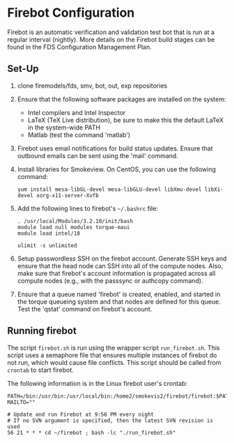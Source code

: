 # Firebot Configuration

Firebot is an automatic verification and validation test bot that is run at a regular interval (nightly).
More details on the Firebot build stages can be found in the FDS Configuration Management Plan.

## Set-Up

1. clone firemodels/fds, smv, bot, out, exp repositories

2. Ensure that the following software packages are installed on the system:

    * Intel compilers and Intel Inspector
    * LaTeX (TeX Live distribution), be sure to make this the default LaTeX in the system-wide PATH
    * Matlab (test the command 'matlab')

3. Firebot uses email notifications for build status updates. Ensure that outbound emails can be sent using the 'mail' command.

4. Install libraries for Smokeview. On CentOS, you can use the following command:
   ```
   yum install mesa-libGL-devel mesa-libGLU-devel libXmu-devel libXi-devel xorg-x11-server-Xvfb
   ```

5. Add the following lines to firebot's `~/.bashrc` file:
    ```
    . /usr/local/Modules/3.2.10/init/bash
    module load null modules torque-maui
    module load intel/18

    ulimit -s unlimited
    ```
    
6. Setup passwordless SSH on the firebot account. Generate SSH keys and ensure that the head node can SSH into all of the compute nodes. Also, make sure that firebot's account information is propagated across all compute nodes (e.g., with the passsync or authcopy command).

7. Ensure that a queue named 'firebot' is created, enabled, and started in the torque queueing system and that nodes are defined for this queue. Test the 'qstat' command on firebot's account.

## Running firebot

The script `firebot.sh` is run using the wrapper script `run_firebot.sh`. This script uses a semaphore file that ensures multiple instances of firebot do not run, which would cause file conflicts. This script should be called from `crontab` to start firebot.

The following information is in the Linux firebot user's crontab:
```
PATH=/bin:/usr/bin:/usr/local/bin:/home2/smokevis2/firebot/firebot:$PATH
MAILTO=""

# Update and run Firebot at 9:56 PM every night
# If no SVN argument is specified, then the latest SVN revision is used
56 21 * * * cd ~/firebot ; bash -lc "./run_firebot.sh"
```
